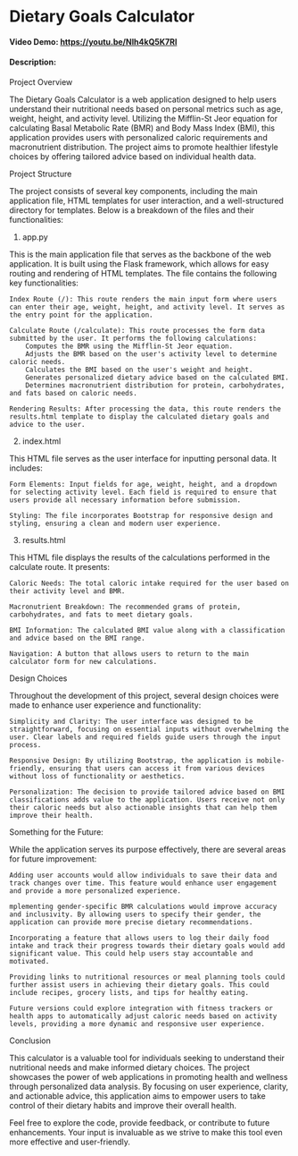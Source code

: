 # Dietary Goals Calculator
#### Video Demo:  https://youtu.be/NIh4kQ5K7RI
#### Description:
Project Overview

The Dietary Goals Calculator is a web application designed to help users understand their nutritional needs based on personal metrics such as age, weight, height, and activity level. Utilizing the Mifflin-St Jeor equation for calculating Basal Metabolic Rate (BMR) and Body Mass Index (BMI), this application provides users with personalized caloric requirements and macronutrient distribution. The project aims to promote healthier lifestyle choices by offering tailored advice based on individual health data.

Project Structure

The project consists of several key components, including the main application file, HTML templates for user interaction, and a well-structured directory for templates. Below is a breakdown of the files and their functionalities:

1. app.py

This is the main application file that serves as the backbone of the web application. It is built using the Flask framework, which allows for easy routing and rendering of HTML templates. The file contains the following key functionalities:

    Index Route (/): This route renders the main input form where users can enter their age, weight, height, and activity level. It serves as the entry point for the application.

    Calculate Route (/calculate): This route processes the form data submitted by the user. It performs the following calculations:
        Computes the BMR using the Mifflin-St Jeor equation.
        Adjusts the BMR based on the user's activity level to determine caloric needs.
        Calculates the BMI based on the user's weight and height.
        Generates personalized dietary advice based on the calculated BMI.
        Determines macronutrient distribution for protein, carbohydrates, and fats based on caloric needs.

    Rendering Results: After processing the data, this route renders the results.html template to display the calculated dietary goals and advice to the user.

2. index.html

This HTML file serves as the user interface for inputting personal data. It includes:

    Form Elements: Input fields for age, weight, height, and a dropdown for selecting activity level. Each field is required to ensure that users provide all necessary information before submission.

    Styling: The file incorporates Bootstrap for responsive design and styling, ensuring a clean and modern user experience.

3. results.html

This HTML file displays the results of the calculations performed in the calculate route. It presents:

    Caloric Needs: The total caloric intake required for the user based on their activity level and BMR.

    Macronutrient Breakdown: The recommended grams of protein, carbohydrates, and fats to meet dietary goals.

    BMI Information: The calculated BMI value along with a classification and advice based on the BMI range.

    Navigation: A button that allows users to return to the main calculator form for new calculations.

Design Choices

Throughout the development of this project, several design choices were made to enhance user experience and functionality:

    Simplicity and Clarity: The user interface was designed to be straightforward, focusing on essential inputs without overwhelming the user. Clear labels and required fields guide users through the input process.

    Responsive Design: By utilizing Bootstrap, the application is mobile-friendly, ensuring that users can access it from various devices without loss of functionality or aesthetics.

    Personalization: The decision to provide tailored advice based on BMI classifications adds value to the application. Users receive not only their caloric needs but also actionable insights that can help them improve their health.

Something for the Future:

While the application serves its purpose effectively, there are several areas for future improvement:

    Adding user accounts would allow individuals to save their data and track changes over time. This feature would enhance user engagement and provide a more personalized experience.

    mplementing gender-specific BMR calculations would improve accuracy and inclusivity. By allowing users to specify their gender, the application can provide more precise dietary recommendations.

    Incorporating a feature that allows users to log their daily food intake and track their progress towards their dietary goals would add significant value. This could help users stay accountable and motivated.

    Providing links to nutritional resources or meal planning tools could further assist users in achieving their dietary goals. This could include recipes, grocery lists, and tips for healthy eating.

    Future versions could explore integration with fitness trackers or health apps to automatically adjust caloric needs based on activity levels, providing a more dynamic and responsive user experience.



Conclusion

This calculator is a valuable tool for individuals seeking to understand their nutritional needs and make informed dietary choices. The project showcases the power of web applications in promoting health and wellness through personalized data analysis. By focusing on user experience, clarity, and actionable advice, this application aims to empower users to take control of their dietary habits and improve their overall health.

Feel free to explore the code, provide feedback, or contribute to future enhancements. Your input is invaluable as we strive to make this tool even more effective and user-friendly.
